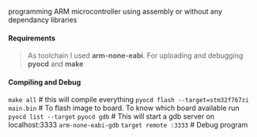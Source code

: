 programming ARM microcontroller using assembly or without any dependancy libraries

#### Requirements

> As toolchain I used **arm-none-eabi**.
> For uploading and debugging **pyocd** and **make**

#### Compiling and Debug

`make all` # this will compile everything
`pyocd flash --target=stm32f767zi main.bin` # To flash image to board. To know which board available run `pyocd list --target`
`pyocd gdb` # This will start a gdb server on localhost:3333
`arm-none-eabi-gdb`
`target remote :3333` # Debug program
